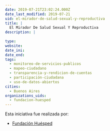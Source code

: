 ```yaml
---
date: 2019-07-21T23:02:24.000Z
date_last_modified: 2019-07-21
uid: el-mirador-de-salud-sexual-y-reproductiva
title: |
  El Mirador De Salud Sexual Y Reproductiva
description: |
  
type: 
website: 
date_ini: 
date_end: 
tags:
  - monitoreo-de-servicios-publicos
  - mapeo-ciudadano
  - transparencia-y-rendicion-de-cuentas
  - participación-ciudadana
  - uso-de-datos-abiertos
cities: 
  - Buenos Aires
organizations_uids:
  - fundacion-huesped
---
```


Esta iniciativa fue realizada por:

- [Fundación Huésped](/organizaciones/fundacion-huesped)
